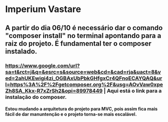 # Imperium Vastare #

## A partir do dia 06/10 é necessário dar o comando "composer install" no terminal apontando para a raiz do projeto. É fundamental ter o composer instalado. 

### https://www.google.com/url?sa=t&rct=j&q=&esrc=s&source=web&cd=&cad=rja&uact=8&ved=2ahUKEwigi4zi_OGBAxUbPbkGHfgxCr4QFnoECAYQAQ&url=https%3A%2F%2Fgetcomposer.org%2F&usg=AOvVaw0xpeZh8SA_Kkx-R7xZrSh2&opi=89978449 | Aqui está o link para a instalação do composer. 


#### Estou mudando a arquitetura do projeto para MVC, pois assim fica mais fácil de dar manuntenção e o projeto torna-se mais escalável.